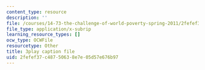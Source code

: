 ```yaml
---
content_type: resource
description: ''
file: /courses/14-73-the-challenge-of-world-poverty-spring-2011/2fefef37c48750638e7e05d57e676b97_LERsET25_l0.vtt
file_type: application/x-subrip
learning_resource_types: []
ocw_type: OCWFile
resourcetype: Other
title: 3play caption file
uid: 2fefef37-c487-5063-8e7e-05d57e676b97
---
```

